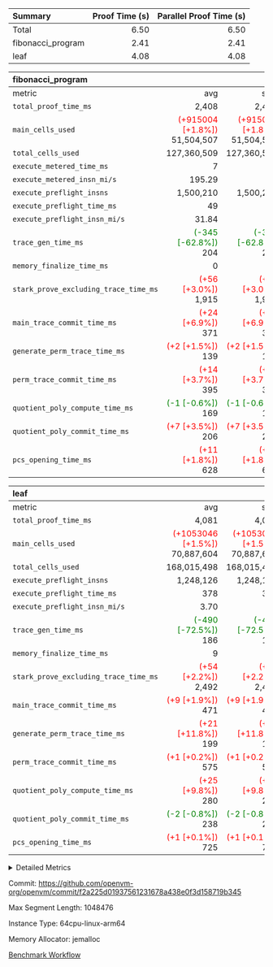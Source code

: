 | Summary | Proof Time (s) | Parallel Proof Time (s) |
|:---|---:|---:|
| Total |  6.50 |  6.50 |
| fibonacci_program |  2.41 |  2.41 |
| leaf |  4.08 |  4.08 |


| fibonacci_program |||||
|:---|---:|---:|---:|---:|
|metric|avg|sum|max|min|
| `total_proof_time_ms ` |  2,408 |  2,408 |  2,408 |  2,408 |
| `main_cells_used     ` | <span style='color: red'>(+915004 [+1.8%])</span> 51,504,507 | <span style='color: red'>(+915004 [+1.8%])</span> 51,504,507 | <span style='color: red'>(+915004 [+1.8%])</span> 51,504,507 | <span style='color: red'>(+915004 [+1.8%])</span> 51,504,507 |
| `total_cells_used    ` |  127,360,509 |  127,360,509 |  127,360,509 |  127,360,509 |
| `execute_metered_time_ms` |  7 | -          | -          | -          |
| `execute_metered_insn_mi/s` |  195.29 | -          |  195.29 |  195.29 |
| `execute_preflight_insns` |  1,500,210 |  1,500,210 |  1,500,210 |  1,500,210 |
| `execute_preflight_time_ms` |  49 |  49 |  49 |  49 |
| `execute_preflight_insn_mi/s` |  31.84 | -          |  31.84 |  31.84 |
| `trace_gen_time_ms   ` | <span style='color: green'>(-345 [-62.8%])</span> 204 | <span style='color: green'>(-345 [-62.8%])</span> 204 | <span style='color: green'>(-345 [-62.8%])</span> 204 | <span style='color: green'>(-345 [-62.8%])</span> 204 |
| `memory_finalize_time_ms` |  0 |  0 |  0 |  0 |
| `stark_prove_excluding_trace_time_ms` | <span style='color: red'>(+56 [+3.0%])</span> 1,915 | <span style='color: red'>(+56 [+3.0%])</span> 1,915 | <span style='color: red'>(+56 [+3.0%])</span> 1,915 | <span style='color: red'>(+56 [+3.0%])</span> 1,915 |
| `main_trace_commit_time_ms` | <span style='color: red'>(+24 [+6.9%])</span> 371 | <span style='color: red'>(+24 [+6.9%])</span> 371 | <span style='color: red'>(+24 [+6.9%])</span> 371 | <span style='color: red'>(+24 [+6.9%])</span> 371 |
| `generate_perm_trace_time_ms` | <span style='color: red'>(+2 [+1.5%])</span> 139 | <span style='color: red'>(+2 [+1.5%])</span> 139 | <span style='color: red'>(+2 [+1.5%])</span> 139 | <span style='color: red'>(+2 [+1.5%])</span> 139 |
| `perm_trace_commit_time_ms` | <span style='color: red'>(+14 [+3.7%])</span> 395 | <span style='color: red'>(+14 [+3.7%])</span> 395 | <span style='color: red'>(+14 [+3.7%])</span> 395 | <span style='color: red'>(+14 [+3.7%])</span> 395 |
| `quotient_poly_compute_time_ms` | <span style='color: green'>(-1 [-0.6%])</span> 169 | <span style='color: green'>(-1 [-0.6%])</span> 169 | <span style='color: green'>(-1 [-0.6%])</span> 169 | <span style='color: green'>(-1 [-0.6%])</span> 169 |
| `quotient_poly_commit_time_ms` | <span style='color: red'>(+7 [+3.5%])</span> 206 | <span style='color: red'>(+7 [+3.5%])</span> 206 | <span style='color: red'>(+7 [+3.5%])</span> 206 | <span style='color: red'>(+7 [+3.5%])</span> 206 |
| `pcs_opening_time_ms ` | <span style='color: red'>(+11 [+1.8%])</span> 628 | <span style='color: red'>(+11 [+1.8%])</span> 628 | <span style='color: red'>(+11 [+1.8%])</span> 628 | <span style='color: red'>(+11 [+1.8%])</span> 628 |

| leaf |||||
|:---|---:|---:|---:|---:|
|metric|avg|sum|max|min|
| `total_proof_time_ms ` |  4,081 |  4,081 |  4,081 |  4,081 |
| `main_cells_used     ` | <span style='color: red'>(+1053046 [+1.5%])</span> 70,887,604 | <span style='color: red'>(+1053046 [+1.5%])</span> 70,887,604 | <span style='color: red'>(+1053046 [+1.5%])</span> 70,887,604 | <span style='color: red'>(+1053046 [+1.5%])</span> 70,887,604 |
| `total_cells_used    ` |  168,015,498 |  168,015,498 |  168,015,498 |  168,015,498 |
| `execute_preflight_insns` |  1,248,126 |  1,248,126 |  1,248,126 |  1,248,126 |
| `execute_preflight_time_ms` |  378 |  378 |  378 |  378 |
| `execute_preflight_insn_mi/s` |  3.70 | -          |  3.70 |  3.70 |
| `trace_gen_time_ms   ` | <span style='color: green'>(-490 [-72.5%])</span> 186 | <span style='color: green'>(-490 [-72.5%])</span> 186 | <span style='color: green'>(-490 [-72.5%])</span> 186 | <span style='color: green'>(-490 [-72.5%])</span> 186 |
| `memory_finalize_time_ms` |  9 |  9 |  9 |  9 |
| `stark_prove_excluding_trace_time_ms` | <span style='color: red'>(+54 [+2.2%])</span> 2,492 | <span style='color: red'>(+54 [+2.2%])</span> 2,492 | <span style='color: red'>(+54 [+2.2%])</span> 2,492 | <span style='color: red'>(+54 [+2.2%])</span> 2,492 |
| `main_trace_commit_time_ms` | <span style='color: red'>(+9 [+1.9%])</span> 471 | <span style='color: red'>(+9 [+1.9%])</span> 471 | <span style='color: red'>(+9 [+1.9%])</span> 471 | <span style='color: red'>(+9 [+1.9%])</span> 471 |
| `generate_perm_trace_time_ms` | <span style='color: red'>(+21 [+11.8%])</span> 199 | <span style='color: red'>(+21 [+11.8%])</span> 199 | <span style='color: red'>(+21 [+11.8%])</span> 199 | <span style='color: red'>(+21 [+11.8%])</span> 199 |
| `perm_trace_commit_time_ms` | <span style='color: red'>(+1 [+0.2%])</span> 575 | <span style='color: red'>(+1 [+0.2%])</span> 575 | <span style='color: red'>(+1 [+0.2%])</span> 575 | <span style='color: red'>(+1 [+0.2%])</span> 575 |
| `quotient_poly_compute_time_ms` | <span style='color: red'>(+25 [+9.8%])</span> 280 | <span style='color: red'>(+25 [+9.8%])</span> 280 | <span style='color: red'>(+25 [+9.8%])</span> 280 | <span style='color: red'>(+25 [+9.8%])</span> 280 |
| `quotient_poly_commit_time_ms` | <span style='color: green'>(-2 [-0.8%])</span> 238 | <span style='color: green'>(-2 [-0.8%])</span> 238 | <span style='color: green'>(-2 [-0.8%])</span> 238 | <span style='color: green'>(-2 [-0.8%])</span> 238 |
| `pcs_opening_time_ms ` | <span style='color: red'>(+1 [+0.1%])</span> 725 | <span style='color: red'>(+1 [+0.1%])</span> 725 | <span style='color: red'>(+1 [+0.1%])</span> 725 | <span style='color: red'>(+1 [+0.1%])</span> 725 |



<details>
<summary>Detailed Metrics</summary>

|  | memory_to_vec_partition_time_ms | keygen_time_ms | app proof_time_ms | agg_layer_time_ms |
| --- | --- | --- | --- |
|  | 23 | 50 | 2,456 | 4,083 | 

| group | single_leaf_agg_time_ms | prove_segment_time_ms | num_children | memory_to_vec_partition_time_ms | fri.log_blowup | execute_metered_time_ms | execute_metered_insns | execute_metered_insn_mi/s | compute_user_public_values_proof_time_ms |
| --- | --- | --- | --- | --- | --- | --- | --- | --- | --- |
| fibonacci_program |  | 2,408 |  | 7 | 1 | 7 | 1,500,210 | 195.29 | 39 | 
| leaf | 4,082 |  | 1 |  | 1 |  |  |  |  | 

| group | air_name | quotient_deg | interactions | constraints |
| --- | --- | --- | --- | --- |
| fibonacci_program | AccessAdapterAir<16> | 2 | 5 | 12 | 
| fibonacci_program | AccessAdapterAir<2> | 2 | 5 | 12 | 
| fibonacci_program | AccessAdapterAir<32> | 2 | 5 | 12 | 
| fibonacci_program | AccessAdapterAir<4> | 2 | 5 | 12 | 
| fibonacci_program | AccessAdapterAir<8> | 2 | 5 | 12 | 
| fibonacci_program | BitwiseOperationLookupAir<8> | 2 | 2 | 4 | 
| fibonacci_program | MemoryMerkleAir<8> | 2 | 4 | 39 | 
| fibonacci_program | PersistentBoundaryAir<8> | 2 | 3 | 7 | 
| fibonacci_program | PhantomAir | 2 | 3 | 5 | 
| fibonacci_program | Poseidon2PeripheryAir<BabyBearParameters>, 1> | 2 | 1 | 286 | 
| fibonacci_program | ProgramAir | 1 | 1 | 4 | 
| fibonacci_program | RangeTupleCheckerAir<2> | 1 | 1 | 4 | 
| fibonacci_program | Rv32HintStoreAir | 2 | 18 | 28 | 
| fibonacci_program | VariableRangeCheckerAir | 1 | 1 | 4 | 
| fibonacci_program | VmAirWrapper<Rv32BaseAluAdapterAir, BaseAluCoreAir<4, 8> | 2 | 20 | 37 | 
| fibonacci_program | VmAirWrapper<Rv32BaseAluAdapterAir, LessThanCoreAir<4, 8> | 2 | 18 | 40 | 
| fibonacci_program | VmAirWrapper<Rv32BaseAluAdapterAir, ShiftCoreAir<4, 8> | 2 | 24 | 91 | 
| fibonacci_program | VmAirWrapper<Rv32BranchAdapterAir, BranchEqualCoreAir<4> | 2 | 11 | 20 | 
| fibonacci_program | VmAirWrapper<Rv32BranchAdapterAir, BranchLessThanCoreAir<4, 8> | 2 | 13 | 35 | 
| fibonacci_program | VmAirWrapper<Rv32CondRdWriteAdapterAir, Rv32JalLuiCoreAir> | 2 | 10 | 18 | 
| fibonacci_program | VmAirWrapper<Rv32JalrAdapterAir, Rv32JalrCoreAir> | 2 | 16 | 20 | 
| fibonacci_program | VmAirWrapper<Rv32LoadStoreAdapterAir, LoadSignExtendCoreAir<4, 8> | 2 | 18 | 33 | 
| fibonacci_program | VmAirWrapper<Rv32LoadStoreAdapterAir, LoadStoreCoreAir<4> | 2 | 17 | 40 | 
| fibonacci_program | VmAirWrapper<Rv32MultAdapterAir, DivRemCoreAir<4, 8> | 2 | 25 | 84 | 
| fibonacci_program | VmAirWrapper<Rv32MultAdapterAir, MulHCoreAir<4, 8> | 2 | 24 | 31 | 
| fibonacci_program | VmAirWrapper<Rv32MultAdapterAir, MultiplicationCoreAir<4, 8> | 2 | 19 | 19 | 
| fibonacci_program | VmAirWrapper<Rv32RdWriteAdapterAir, Rv32AuipcCoreAir> | 2 | 12 | 14 | 
| fibonacci_program | VmConnectorAir | 2 | 5 | 11 | 
| leaf | AccessAdapterAir<2> | 2 | 5 | 12 | 
| leaf | AccessAdapterAir<4> | 2 | 5 | 12 | 
| leaf | AccessAdapterAir<8> | 2 | 5 | 12 | 
| leaf | FriReducedOpeningAir | 2 | 39 | 71 | 
| leaf | JalRangeCheckAir | 2 | 9 | 14 | 
| leaf | NativePoseidon2Air<BabyBearParameters>, 1> | 2 | 136 | 572 | 
| leaf | PhantomAir | 2 | 3 | 5 | 
| leaf | ProgramAir | 1 | 1 | 4 | 
| leaf | VariableRangeCheckerAir | 1 | 1 | 4 | 
| leaf | VmAirWrapper<AluNativeAdapterAir, FieldArithmeticCoreAir> | 2 | 15 | 27 | 
| leaf | VmAirWrapper<BranchNativeAdapterAir, BranchEqualCoreAir<1> | 2 | 11 | 25 | 
| leaf | VmAirWrapper<NativeAdapterAir<2, 0>, PublicValuesCoreAir> | 2 | 11 | 30 | 
| leaf | VmAirWrapper<NativeLoadStoreAdapterAir<1>, NativeLoadStoreCoreAir<1> | 2 | 15 | 20 | 
| leaf | VmAirWrapper<NativeLoadStoreAdapterAir<4>, NativeLoadStoreCoreAir<4> | 2 | 15 | 20 | 
| leaf | VmAirWrapper<NativeVectorizedAdapterAir<4>, FieldExtensionCoreAir> | 2 | 15 | 27 | 
| leaf | VmConnectorAir | 2 | 5 | 11 | 
| leaf | VolatileBoundaryAir | 2 | 7 | 19 | 

| group | air_name | idx | rows | prep_cols | perm_cols | main_cols | cells |
| --- | --- | --- | --- | --- | --- | --- | --- |
| leaf | AccessAdapterAir<2> | 0 | 262,144 |  | 16 | 11 | 7,077,888 | 
| leaf | AccessAdapterAir<4> | 0 | 131,072 |  | 16 | 13 | 3,801,088 | 
| leaf | AccessAdapterAir<8> | 0 | 4,096 |  | 16 | 17 | 135,168 | 
| leaf | FriReducedOpeningAir | 0 | 524,288 |  | 84 | 27 | 58,195,968 | 
| leaf | JalRangeCheckAir | 0 | 65,536 |  | 28 | 12 | 2,621,440 | 
| leaf | NativePoseidon2Air<BabyBearParameters>, 1> | 0 | 65,536 |  | 312 | 398 | 46,530,560 | 
| leaf | PhantomAir | 0 | 32,768 |  | 12 | 6 | 589,824 | 
| leaf | ProgramAir | 0 | 131,072 |  | 8 | 10 | 2,359,296 | 
| leaf | VariableRangeCheckerAir | 0 | 262,144 | 2 | 8 | 1 | 2,359,296 | 
| leaf | VmAirWrapper<AluNativeAdapterAir, FieldArithmeticCoreAir> | 0 | 1,048,576 |  | 36 | 29 | 68,157,440 | 
| leaf | VmAirWrapper<BranchNativeAdapterAir, BranchEqualCoreAir<1> | 0 | 131,072 |  | 28 | 23 | 6,684,672 | 
| leaf | VmAirWrapper<NativeAdapterAir<2, 0>, PublicValuesCoreAir> | 0 | 64 |  | 28 | 27 | 3,520 | 
| leaf | VmAirWrapper<NativeLoadStoreAdapterAir<1>, NativeLoadStoreCoreAir<1> | 0 | 524,288 |  | 40 | 21 | 31,981,568 | 
| leaf | VmAirWrapper<NativeLoadStoreAdapterAir<4>, NativeLoadStoreCoreAir<4> | 0 | 131,072 |  | 40 | 27 | 8,781,824 | 
| leaf | VmAirWrapper<NativeVectorizedAdapterAir<4>, FieldExtensionCoreAir> | 0 | 131,072 |  | 36 | 38 | 9,699,328 | 
| leaf | VmConnectorAir | 0 | 2 | 1 | 16 | 5 | 42 | 
| leaf | VolatileBoundaryAir | 0 | 131,072 |  | 20 | 12 | 4,194,304 | 

| group | air_name | segment | rows | prep_cols | perm_cols | main_cols | cells |
| --- | --- | --- | --- | --- | --- | --- | --- |
| fibonacci_program | AccessAdapterAir<8> | 0 | 128 |  | 16 | 17 | 4,224 | 
| fibonacci_program | BitwiseOperationLookupAir<8> | 0 | 65,536 | 3 | 8 | 2 | 655,360 | 
| fibonacci_program | MemoryMerkleAir<8> | 0 | 512 |  | 16 | 32 | 24,576 | 
| fibonacci_program | PersistentBoundaryAir<8> | 0 | 128 |  | 12 | 20 | 4,096 | 
| fibonacci_program | PhantomAir | 0 | 1 |  | 12 | 6 | 18 | 
| fibonacci_program | Poseidon2PeripheryAir<BabyBearParameters>, 1> | 0 | 256 |  | 8 | 300 | 78,848 | 
| fibonacci_program | ProgramAir | 0 | 8,192 |  | 8 | 10 | 147,456 | 
| fibonacci_program | RangeTupleCheckerAir<2> | 0 | 524,288 | 2 | 8 | 1 | 4,718,592 | 
| fibonacci_program | Rv32HintStoreAir | 0 | 4 |  | 44 | 32 | 304 | 
| fibonacci_program | VariableRangeCheckerAir | 0 | 262,144 | 2 | 8 | 1 | 2,359,296 | 
| fibonacci_program | VmAirWrapper<Rv32BaseAluAdapterAir, BaseAluCoreAir<4, 8> | 0 | 1,048,576 |  | 52 | 36 | 92,274,688 | 
| fibonacci_program | VmAirWrapper<Rv32BaseAluAdapterAir, LessThanCoreAir<4, 8> | 0 | 524,288 |  | 40 | 37 | 40,370,176 | 
| fibonacci_program | VmAirWrapper<Rv32BranchAdapterAir, BranchEqualCoreAir<4> | 0 | 262,144 |  | 28 | 26 | 14,155,776 | 
| fibonacci_program | VmAirWrapper<Rv32BranchAdapterAir, BranchLessThanCoreAir<4, 8> | 0 | 8 |  | 32 | 32 | 512 | 
| fibonacci_program | VmAirWrapper<Rv32CondRdWriteAdapterAir, Rv32JalLuiCoreAir> | 0 | 131,072 |  | 28 | 18 | 6,029,312 | 
| fibonacci_program | VmAirWrapper<Rv32JalrAdapterAir, Rv32JalrCoreAir> | 0 | 16 |  | 36 | 28 | 1,024 | 
| fibonacci_program | VmAirWrapper<Rv32LoadStoreAdapterAir, LoadStoreCoreAir<4> | 0 | 128 |  | 52 | 41 | 11,904 | 
| fibonacci_program | VmAirWrapper<Rv32RdWriteAdapterAir, Rv32AuipcCoreAir> | 0 | 16 |  | 28 | 20 | 768 | 
| fibonacci_program | VmConnectorAir | 0 | 2 | 1 | 16 | 5 | 42 | 

| group | idx | trace_gen_time_ms | total_proof_time_ms | total_cells_used | total_cells | system_trace_gen_time_ms | stark_prove_excluding_trace_time_ms | single_trace_gen_time_ms | quotient_poly_compute_time_ms | quotient_poly_commit_time_ms | perm_trace_commit_time_ms | pcs_opening_time_ms | memory_finalize_time_ms | main_trace_commit_time_ms | main_cells_used | generate_perm_trace_time_ms | execute_preflight_time_ms | execute_preflight_insns | execute_preflight_insn_mi/s |
| --- | --- | --- | --- | --- | --- | --- | --- | --- | --- | --- | --- | --- | --- | --- | --- | --- | --- | --- | --- |
| leaf | 0 | 186 | 4,081 | 168,015,498 | 253,173,226 | 186 | 2,492 | 0 | 280 | 238 | 575 | 725 | 9 | 471 | 70,887,604 | 199 | 378 | 1,248,126 | 3.70 | 

| group | idx | trace_height_constraint | weighted_sum | threshold |
| --- | --- | --- | --- | --- |
| leaf | 0 | 0 | 5,439,620 | 2,013,265,921 | 
| leaf | 0 | 1 | 26,751,232 | 2,013,265,921 | 
| leaf | 0 | 2 | 2,719,810 | 2,013,265,921 | 
| leaf | 0 | 3 | 26,878,212 | 2,013,265,921 | 
| leaf | 0 | 4 | 131,072 | 2,013,265,921 | 
| leaf | 0 | 5 | 62,313,162 | 2,013,265,921 | 

| group | segment | trace_gen_time_ms | total_proof_time_ms | total_cells_used | total_cells | system_trace_gen_time_ms | stark_prove_excluding_trace_time_ms | single_trace_gen_time_ms | quotient_poly_compute_time_ms | quotient_poly_commit_time_ms | perm_trace_commit_time_ms | pcs_opening_time_ms | memory_to_vec_partition_time_ms | memory_finalize_time_ms | main_trace_commit_time_ms | main_cells_used | generate_perm_trace_time_ms | execute_preflight_time_ms | execute_preflight_insns | execute_preflight_insn_mi/s |
| --- | --- | --- | --- | --- | --- | --- | --- | --- | --- | --- | --- | --- | --- | --- | --- | --- | --- | --- | --- | --- |
| fibonacci_program | 0 | 204 | 2,408 | 127,360,509 | 160,836,972 | 204 | 1,915 | 0 | 169 | 206 | 395 | 628 | 7 | 0 | 371 | 51,504,507 | 139 | 49 | 1,500,210 | 31.84 | 

| group | segment | trace_height_constraint | weighted_sum | threshold |
| --- | --- | --- | --- | --- |
| fibonacci_program | 0 | 0 | 3,932,510 | 2,013,265,921 | 
| fibonacci_program | 0 | 1 | 10,749,336 | 2,013,265,921 | 
| fibonacci_program | 0 | 2 | 1,966,255 | 2,013,265,921 | 
| fibonacci_program | 0 | 3 | 10,749,404 | 2,013,265,921 | 
| fibonacci_program | 0 | 4 | 1,664 | 2,013,265,921 | 
| fibonacci_program | 0 | 5 | 640 | 2,013,265,921 | 
| fibonacci_program | 0 | 6 | 7,209,084 | 2,013,265,921 | 
| fibonacci_program | 0 | 7 |  | 2,013,265,921 | 
| fibonacci_program | 0 | 8 | 35,534,845 | 2,013,265,921 | 

</details>


Commit: https://github.com/openvm-org/openvm/commit/f2a225d01937561231678a438e0f3d158719b345

Max Segment Length: 1048476

Instance Type: 64cpu-linux-arm64

Memory Allocator: jemalloc

[Benchmark Workflow](https://github.com/openvm-org/openvm/actions/runs/17059381111)
